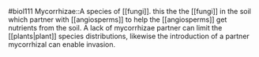 #biol111 
Mycorrhizae::A species of [[fungi]]. this the the [[fungi]] in the soil which partner with [[angiosperms]] to help the [[angiosperms]] get nutrients from the soil. A lack of mycorrhizae partner can limit the [[plants|plant]] species distributions, likewise the introduction of a partner mycorrhizal can enable invasion.